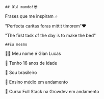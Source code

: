     ## Olá mundo!😎

Frases que me inspiram 🎶

"Perfecta caritas foras mittit timorem"❤️

"The first task of the day is to make the bed"
        
    ##Eu mesmo

🙋‍♂️ Meu nome é Gian Lucas

🙋 Tenho 16 anos de idade 

💚 Sou brasileiro   

📕 Ensino médio em andamento

🔵 Curso Full Stack na Growdev em andamento

